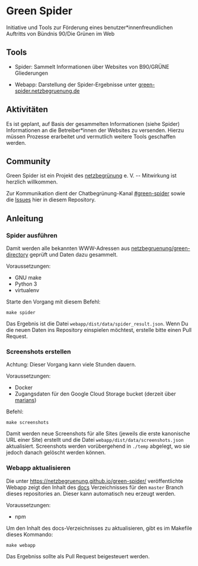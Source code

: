 # Green Spider

Initiative und Tools zur Förderung eines benutzer*innenfreundlichen Auftritts von Bündnis 90/Die Grünen im Web

## Tools

- Spider: Sammelt Informationen über Websites von B90/GRÜNE Gliederungen

- Webapp: Darstellung der Spider-Ergebnisse unter [green-spider.netzbegruenung.de](http://green-spider.netzbegruenung.de/)

## Aktivitäten

Es ist geplant, auf Basis der gesammelten Informationen (siehe Spider) Informationen an die Betreiber*innen der Websites zu versenden. Hierzu müssen Prozesse erarbeitet und vermutlich weitere Tools geschaffen werden.

## Community

Green Spider ist ein Projekt des [netzbegrünung](https://blog.netzbegruenung.de/) e. V. -- Mitwirkung ist herzlich willkommen.

Zur Kommunikation dient der Chatbegrünung-Kanal [#green-spider](https://chatbegruenung.de/channel/green-spider) sowie die [Issues](https://github.com/netzbegruenung/green-spider/issues) hier in diesem Repository.

## Anleitung

### Spider ausführen

Damit werden alle bekannten WWW-Adressen aus [netzbegruenung/green-directory](https://github.com/netzbegruenung/green-directory) geprüft und Daten dazu gesammelt.

Voraussetzungen:

- GNU make
- Python 3
- virtualenv

Starte den Vorgang mit diesem Befehl:

```nohighlight
make spider
```

Das Ergebnis ist die Datei `webapp/dist/data/spider_result.json`. Wenn Du die neuen Daten ins Repository einspielen möchtest, erstelle bitte einen Pull Request.

### Screenshots erstellen

Achtung: Dieser Vorgang kann viele Stunden dauern.

Voraussetzungen:

- Docker
- Zugangsdaten für den Google Cloud Storage bucket (derzeit über [marians](https://github.com/marians))

Befehl:

```
make screenshots
```

Damit werden neue Screenshots für alle Sites (jeweils die erste kanonische URL einer Site) erstellt und die Datei `webapp/dist/data/screenshots.json` aktualisiert. Screenshots werden vorübergehend in `./temp` abgelegt, wo sie jedoch danach gelöscht werden können.

### Webapp aktualisieren

Die unter https://netzbegruenung.github.io/green-spider/ veröffentlichte Webapp zeigt den Inhalt des [docs](https://github.com/netzbegruenung/green-spider/tree/master/docs) Verzeichnisses für den `master` Branch dieses repositories an. Dieser kann automatisch neu erzeugt werden.

Voraussetzungen:

- npm

Um den Inhalt des docs-Verzeichnisses zu aktualisieren, gibt es im Makefile dieses Kommando:

```nohighlight
make webapp
```

Das Ergebniss sollte als Pull Request beigesteuert werden.
